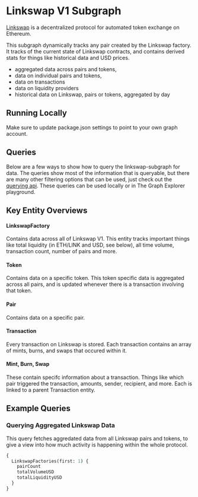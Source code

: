 # Linkswap V1 Subgraph

[Linkswap](https://linkswap.app/) is a decentralized protocol for automated token exchange on Ethereum.

This subgraph dynamically tracks any pair created by the Linkswap factory. It tracks of the current state of Linkswap contracts, and contains derived stats for things like historical data and USD prices.

- aggregated data across pairs and tokens,
- data on individual pairs and tokens,
- data on transactions
- data on liquidity providers
- historical data on Linkswap, pairs or tokens, aggregated by day

## Running Locally

Make sure to update package.json settings to point to your own graph account.

## Queries

Below are a few ways to show how to query the linkswap-subgraph for data. The queries show most of the information that is queryable, but there are many other filtering options that can be used, just check out the [querying api](https://thegraph.com/docs/graphql-api). These queries can be used locally or in The Graph Explorer playground.

## Key Entity Overviews

#### LinkswapFactory

Contains data across all of Linkswap V1. This entity tracks important things like total liquidity (in ETH/LINK and USD, see below), all time volume, transaction count, number of pairs and more.

#### Token

Contains data on a specific token. This token specific data is aggregated across all pairs, and is updated whenever there is a transaction involving that token.

#### Pair

Contains data on a specific pair.

#### Transaction

Every transaction on Linkswap is stored. Each transaction contains an array of mints, burns, and swaps that occured within it.

#### Mint, Burn, Swap

These contain specifc information about a transaction. Things like which pair triggered the transaction, amounts, sender, recipient, and more. Each is linked to a parent Transaction entity.

## Example Queries

### Querying Aggregated Linkswap Data

This query fetches aggredated data from all Linkswap pairs and tokens, to give a view into how much activity is happening within the whole protocol.

```graphql
{
  LinkswapFactories(first: 1) {
    pairCount
    totalVolumeUSD
    totalLiquidityUSD
  }
}
```
